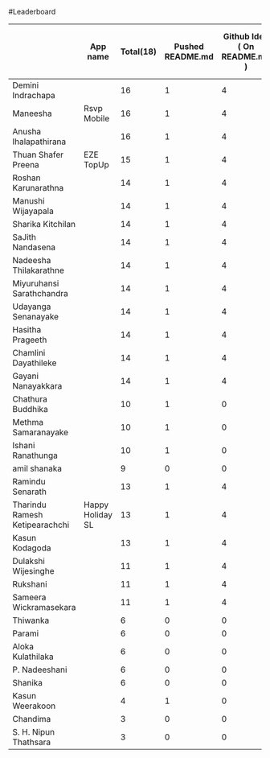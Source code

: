 #Leaderboard

|                                | App name         | Total(18) | Pushed README.md | Github Idea ( On README.md ) | Data source/Data handling clearly specified | Pushing app's code | Jam #1 | Jam #2 | Jam #3 |
|--------------------------------|------------------|-----------|------------------|------------------------------|---------------------------------------------|--------------------|--------|--------|--------|
| Demini Indrachapa              |                  | 16        | 1                | 4                            | 0                                           | 2                  | 3      | 3      | 3      |
| Maneesha                       |  Rsvp Mobile  | 16        | 1                | 4                            | 0                                           | 2                  | 3      | 3      | 3      |
| Anusha Ihalapathirana          |    | 16        | 1                | 4                            | 2                                           | 0                  | 3      | 3      | 3      |
| Thuan Shafer Preena            | EZE TopUp                 | 15        | 1                | 4                            | 1                                           | 0                  | 3      | 3      | 3      |
| Roshan Karunarathna            |                  | 14        | 1                | 4                            | 0                                           | 0                  | 3      | 3      | 3      |
| Manushi Wijayapala             |                  | 14        | 1                | 4                            | 0                                           | 0                  | 3      | 3      | 3      |
| Sharika Kitchilan              |                  | 14        | 1                | 4                            | 0                                           | 0                  | 3      | 3      | 3      |
| SaJith Nandasena               |                  | 14        | 1                | 4                            | 0                                           | 0                  | 3      | 3      | 3      |
| Nadeesha Thilakarathne         |                  | 14        | 1                | 4                            | 0                                           | 0                  | 3      | 3      | 3      |
| Miyuruhansi Sarathchandra      |             | 14        | 1                | 4                            | 0                                           | 0                  | 3      | 3      | 3      |
| Udayanga Senanayake            |                  | 14        | 1                | 4                            | 0                                           | 0                  | 3      | 3      | 3      |
| Hasitha Prageeth               |                  | 14        | 1                | 4                            | 0                                           | 0                  | 3      | 3      | 3      |
| Chamlini Dayathileke           |                  | 14        | 1                | 4                            | 0                                           | 0                  | 3      | 3      | 3      |
| Gayani Nanayakkara             |                  | 14        | 1                | 4                            | 0                                           | 0                  | 3      | 3      | 3      |
| Chathura Buddhika              |                  | 10        | 1                | 0                            | 0                                           | 0                  | 3      | 3      | 3      |
| Methma Samaranayake            |                  | 10        | 1                | 0                            | 0                                           | 0                  | 3      | 3      | 3      |
| Ishani Ranathunga              |                  | 10        | 1                | 0                            | 0                                           | 0                  | 3      | 3      | 3      |
| amil shanaka                   |                  | 9         | 0                | 0                            | 0                                           | 0                  | 3      | 3      | 3      |
| Ramindu Senarath               |                  | 13        | 1                | 4                            | 2                                           | 0                  | 3      | 0      | 3      |
| Tharindu Ramesh Ketipearachchi | Happy Holiday SL | 13        | 1                | 4                            | 0                                           | 2                  | 3      | 3      | 0      |
| Kasun Kodagoda                 |                  | 13        | 1                | 4                            | 2                                           | 0                  | 3      | 3      | 0      |
| Dulakshi Wijesinghe            |         | 11        | 1                | 4                            | 0                                           | 0                  | 3      | 0      | 3      |
| Rukshani                       |          | 11        | 1                | 4                            | 0                                           | 0                  | 0      | 3      | 3      |
| Sameera Wickramasekara         |                  | 11        | 1                | 4                            | 0                                           | 0                  | 3      | 0      | 3      |
| Thiwanka                       |                  | 6         | 0                | 0                            | 0                                           | 0                  | 0      | 3      | 3      |
| Parami                         |                  | 6         | 0                | 0                            | 0                                           | 0                  | 0      | 3      | 3      |
| Aloka Kulathilaka              |                  | 6         | 0                | 0                            | 0                                           | 0                  | 0      | 3      | 3      |
| P. Nadeeshani                  |                  | 6         | 0                | 0                            | 0                                           | 0                  | 3      | 0      | 3      |
| Shanika                        |                  | 6         | 0                | 0                            | 0                                           | 0                  | 0      | 3      | 3      |
| Kasun Weerakoon                |                  | 4         | 1                | 0                            | 0                                           | 0                  | 3      | 0      | 0      |
| Chandima                       |                  | 3         | 0                | 0                            | 0                                           | 0                  | 0      | 0      | 3      |
| S. H. Nipun Thathsara          |                  | 3         | 0                | 0                            | 0                                           | 0                  | 0      | 0      | 3      |
